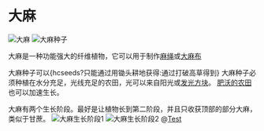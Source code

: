 # 大麻

![大麻](item:betterwithmods:material@2)
![大麻种子](block:betterwithmods:hemp)

大麻是一种功能强大的纤维植物，它可以用于制作[麻绳](../items/rope.md)或[大麻布](../items/fabric.md)

大麻种子可以{hcseeds?只能通过用锄头耕地获得:通过打破高草得到}
大麻种子必须种植在水分充足，光线充足的农田，光可以来自阳光或[发光方块](../blocks/light.md)。
[肥沃的农田](fertile_farmland.md)也可以加速生长。


大麻有两个生长阶段。最好是让植物长到第二阶段，并且只收获顶部的部分大麻，类似于甘蔗。
![大麻生长阶段1](betterwithmods:docs/imgs/hemp-stage-1.png)
![大麻生长阶段2](betterwithmods:docs/imgs/hemp-stage-2.png)
@[Test](minecraft:stick)